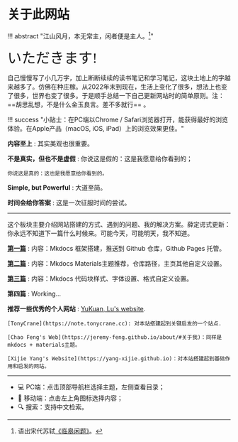 # 关于此网站

!!! abstract "江山风月，本无常主，闲者便是主人。[^1]"
    

<font size = 6 face = "SnellRoundHand" >いただきます!</font>

自己慢慢写了小几万字，加上断断续续的读书笔记和学习笔记，这块土地上的字越来越多了。仿佛在种庄稼。从2022年末到现在，生活上变化了很多，想法上也变了很多，世界也变了很多。于是顺手总结一下自己更新网站时的简单原则。注：==胡思乱想，不是什么金玉良言。差不多就行== 。

!!! success "小贴士：在PC端以Chrome / Safari浏览器打开，能获得最好的浏览体验。在Apple产品（macOS, iOS, iPad）上的浏览效果更佳。"


**内容至上**
:   其实美观也很重要。

**不是真实，但也不是虚假**
:   你说这是假的：这是我愿意给你看到的；

    你说这是真的：这也是我愿意给你看到的。

**Simple, but Powerful**
:   大道至简。

**时间会给你答案**
:   这是一次征服时间的尝试。

---

这个板块主要介绍网站搭建的方式、遇到的问题、我的解决方案。薛定谔式更新：你永远不知道下一篇什么时候来。可能今天，可能明天，我不知道。


**[第一篇](./Step1.md)**
:   内容：Mkdocs 框架搭建，推送到 Github 仓库，Github Pages 托管。

**[第二篇](./Step2.md)**
:   内容：Mkdocs Materials主题推荐，仓库路径，主页其他自定义设置。

**[第三篇](./Step3.md)**
:   内容：Mkdocs 代码块样式、字体设置、格式自定义设置。

**第四篇**
:   Working...

**推荐一些优秀的个人网站**
:   [YuKuan, Lu's website](https://lyk-love.cn/about/).

    [TonyCrane](https://note.tonycrane.cc): 对本站搭建起到关键启发的一个站点.

    [Chao Feng's Web](https://jeremy-feng.github.io/about/#关于我)：同样是mkdocs + materials主题。

    [Xijie Yang's Website](https://yang-xijie.github.io)：对本站搭建起到基础作用和启发的网站。




-----

- 💻 PC端：点击顶部导航栏选择主题，左侧查看目录；
- 📱 移动端：点击左上角图标选择内容；
- 🔍 搜索：支持中文检索。

[^1]: 语出宋代苏轼[《临皋闲题》](https://www.gushici.net/shici/23/62412.html)。